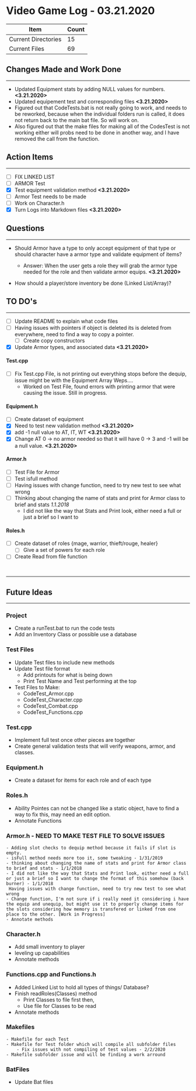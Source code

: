 # Video Game Log - 03.21.2020

<!-- Update Table with Current File Count -->
Item | Count
---|--
| Current Directories | 15
| Current Files | 69

## Changes Made and Work Done
------------------------------
- Updated Equipment stats by adding NULL values for numbers. __<3.21.2020>__
- Updated equipement test and corresponding files __<3.21.2020>__
- Figured out that CodeTests.bat is not really going to work, and needs to be reworked, because when the individual folders run is called, it does not return back to the main bat file. So will work on.
- Also figured out that the make files for making all of the CodesTest is not working either will probs need to be done in another way,
and I have removed the call from the function.

## Action Items
----------------
- [ ] FIX LINKED LIST
- [ ] ARMOR Test
- [x] Test equipment validation method __<3.21.2020>__
- [ ] Armor Test needs to be made
- [ ] Work on Character.h
- [x] Turn Logs into Markdown files __<3.21.2020>__

## Questions
------------
- Should Armor have a type to only accept equipment of that type or should character have a armor type and validate equipment of items?
   - Answer: When the user gets a role they will grab the armor type needed for the role and then validate armor equips. __<3.21.2020>__

- How should a player/store inventory be done (Linked List/Array)?

## TO DO's
-----------
- [ ] Update README to explain what code files
- [ ] Having issues with pointers if object is deleted its is deleted from everywhere, need to find a way to copy a pointer. 
  - [ ] Create copy constructors
- [x] Update Armor types, and associated data __<3.21.2020>__

#### Test.cpp
- [ ] Fix Test.cpp File, is not printing out everything stops before the dequip, issue might be with the Equipment Array Weps....
    - Worked on Test File, found errors with printing armor that were causing the issue. Still in progress.

#### Equipment.h
- [ ] Create dataset of equipment
- [x] Need to test new validation method __<3.21.2020>__
- [x] add -1 null value to AT, IT, WT __<3.21.2020>__
- [x] Change AT 0 -> no armor needed so that it will have 0 -> 3 and -1 will be a null value. __<3.21.2020>__

#### Armor.h
- [ ]  Test File for Armor
  - [ ]  Test isfull method
- [ ] Having issues with change function, need to try new test to see what wrong
- [ ] Thinking about changing the name of stats and print for Armor class to brief and stats _1.1.2018_
  - I did not like the way that Stats and Print look, either need a full or just a brief so I want to

#### Roles.h
- [ ] Create dataset of roles {mage, warrior, thieft/rouge, healer}
  - [ ] Give a set of powers for each role
- [ ] Create Read from file function

<br />

---
## Future Ideas 
---
### Project
- Create a runTest.bat to run the code tests 
- Add an Inventory Class or possible use a database

### Test Files
- Update Test files to include new methods
- Update Test file format
  - Add printouts for what is being down
  - Print Test Name and Test performing at the top
- Test Files to Make:
  - CodeTest_Armor.cpp
  -  CodeTest_Character.cpp
  - CodeTest_Combat.cpp
  - CodeTest_Functions.cpp

### Test.cpp
- Implement full test once other pieces are together
- Create general validation tests that will verify weapons, armor, and classes.

### Equipment.h
- Create a dataset for items for each role and of each type

### Roles.h
- Ability Pointes can not be changed like a static object, have to find a way to fix this, may need an edit option.
- Annotate Functions

### Armor.h - NEED TO MAKE TEST FILE TO SOLVE ISSUES
    - Adding slot checks to dequip method because it fails if slot is empty.
    - isFull method needs more too it, some tweaking - 1/31/2019
    - thinking about changing the name of stats and print for Armor class to brief and stats - 1/1/2018
	- I did not like the way that Stats and Print look, either need a full or just a brief so I want to change the format of this somehow (back burner) - 1/1/2018
	 Having issues with change function, need to try new test to see what wrong
    - Change function, I'm not sure if i really need it considering i have the equip and unequip, but might use it to properly change items for the slots considering how memory is transfered or linked from one place to the other. [Work in Progress]
	- Annotate methods

### Character.h
- Add small inventory to player
- leveling up capabilities
- Annotate methods

### Functions.cpp and Functions.h
- Added Linked List to hold all types of things/ Database?
- Finish readRoles(Classes) method
  - Print Classes to file first then,
  - Use file for Classes to be read 
- Annotate methods

### Makefiles
	- Makefile for each Test
	- Makefile for Test folder which will compile all subfolder files
		- Fix issues with not compiling of test values - 2/2/2020
	- Makefile subfolder issue and will be finding a work arround

### BatFiles
- Update Bat files
